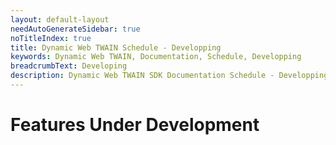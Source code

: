 ```yaml
---
layout: default-layout
needAutoGenerateSidebar: true
noTitleIndex: true
title: Dynamic Web TWAIN Schedule - Developping
keywords: Dynamic Web TWAIN, Documentation, Schedule, Developping
breadcrumbText: Developing
description: Dynamic Web TWAIN SDK Documentation Schedule - Developping Page
---
```


# Features Under Development


  
